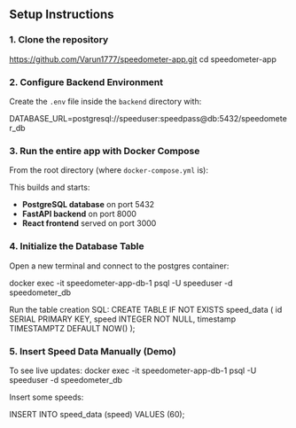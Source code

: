## Setup Instructions

### 1. Clone the repository
https://github.com/Varun1777/speedometer-app.git
cd speedometer-app

### 2. Configure Backend Environment

Create the `.env` file inside the `backend` directory with:

DATABASE_URL=postgresql://speeduser:speedpass@db:5432/speedometer_db

### 3. Run the entire app with Docker Compose

From the root directory (where `docker-compose.yml` is):

This builds and starts:

- **PostgreSQL database** on port 5432
- **FastAPI backend** on port 8000
- **React frontend** served on port 3000

### 4. Initialize the Database Table

Open a new terminal and connect to the postgres container:

docker exec -it speedometer-app-db-1 psql -U speeduser -d speedometer_db


Run the table creation SQL:
CREATE TABLE IF NOT EXISTS speed_data (
id SERIAL PRIMARY KEY,
speed INTEGER NOT NULL,
timestamp TIMESTAMPTZ DEFAULT NOW()
);


### 5. Insert Speed Data Manually (Demo)

To see live updates:
docker exec -it speedometer-app-db-1 psql -U speeduser -d speedometer_db

Insert some speeds:

INSERT INTO speed_data (speed) VALUES (60);
